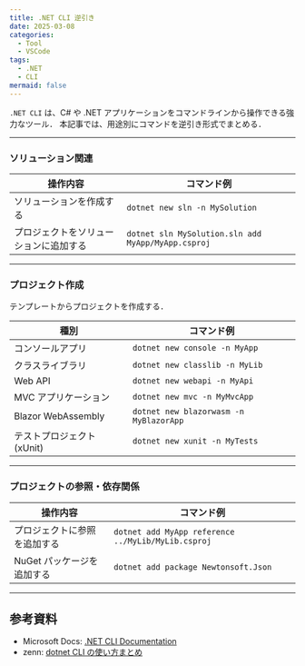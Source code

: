```yaml
---
title: .NET CLI 逆引き
date: 2025-03-08
categories:
  - Tool
  - VSCode
tags:
  - .NET
  - CLI
mermaid: false
---
```


`.NET CLI` は、C# や .NET アプリケーションをコマンドラインから操作できる強力なツール．
本記事では、用途別にコマンドを逆引き形式でまとめる．


---
### ソリューション関連

| 操作内容                               | コマンド例                                         |
| -------------------------------------- | -------------------------------------------------- |
| ソリューションを作成する               | `dotnet new sln -n MySolution`                     |
| プロジェクトをソリューションに追加する | `dotnet sln MySolution.sln add MyApp/MyApp.csproj` |


---
### プロジェクト作成

テンプレートからプロジェクトを作成する．

| 種別                       | コマンド例                             |
| -------------------------- | -------------------------------------- |
| コンソールアプリ           | `dotnet new console -n MyApp`          |
| クラスライブラリ           | `dotnet new classlib -n MyLib`         |
| Web API                    | `dotnet new webapi -n MyApi`           |
| MVC アプリケーション       | `dotnet new mvc -n MyMvcApp`           |
| Blazor WebAssembly         | `dotnet new blazorwasm -n MyBlazorApp` |
| テストプロジェクト (xUnit) | `dotnet new xunit -n MyTests`          |


---
### プロジェクトの参照・依存関係

| 操作内容                     | コマンド例                                         |
| ---------------------------- | -------------------------------------------------- |
| プロジェクトに参照を追加する | `dotnet add MyApp reference ../MyLib/MyLib.csproj` |
| NuGet パッケージを追加する   | `dotnet add package Newtonsoft.Json`               |





---
## 参考資料

- Microsoft Docs: [.NET CLI Documentation](https://learn.microsoft.com/ja-jp/dotnet/core/tools/)
- zenn: [dotnet CLI の使い方まとめ](https://zenn.dev/)

